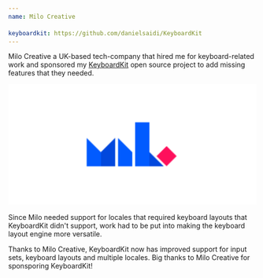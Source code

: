```yaml
---
name: Milo Creative

keyboardkit: https://github.com/danielsaidi/KeyboardKit
---
```


Milo Creative a UK-based tech-company that hired me for keyboard-related work and sponsored my [KeyboardKit]({{page.keyboardKit}}) open source project to add missing features that they needed.

![Milo logo](/assets/work/milo-title.png)

Since Milo needed support for locales that required keyboard layouts that KeyboardKit didn't support, work had to be put into making the keyboard layout engine more versatile. 

Thanks to Milo Creative, KeyboardKit now has improved support for input sets, keyboard layouts and multiple locales. Big thanks to Milo Creative for sponsporing KeyboardKit!
